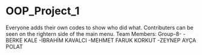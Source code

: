 # OOP_Project_1
Everyone adds their own codes to show who did what. Contributers can be seen on the rightern side of the main menu. 
Team Members:
Group-8-
-BERKE KALE
-İBRAHİM KAVALCI
-MEHMET FARUK KORKUT
-ZEYNEP AYÇA POLAT
